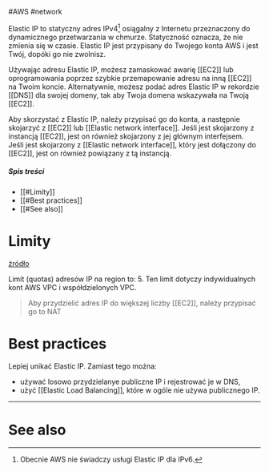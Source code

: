 #AWS #network

Elastic IP to statyczny adres IPv4[^1] osiągalny z Internetu przeznaczony do dynamicznego przetwarzania w chmurze. Statyczność oznacza, że nie zmienia się w czasie. Elastic IP jest przypisany do Twojego konta AWS i jest Twój, dopóki go nie zwolnisz.

Używając adresu Elastic IP, możesz zamaskować awarię [[EC2]] lub oprogramowania poprzez szybkie przemapowanie adresu na inną [[EC2]] na Twoim koncie. Alternatywnie, możesz podać adres Elastic IP w rekordzie [[DNS]] dla swojej domeny, tak aby Twoja domena wskazywała na Twoją [[EC2]].

Aby skorzystać z Elastic IP, należy przypisać go do konta, a następnie skojarzyć z [[EC2]] lub [[Elastic network interface]]. Jeśli jest skojarzony z instancją [[EC2]], jest on również skojarzony z jej głównym interfejsem. Jeśli jest skojarzony z [[Elastic network interface]], który jest dołączony do [[EC2]], jest on również powiązany z tą instancją.

##### Spis treści

- [[#Limity]]
- [[#Best practices]]
- [[#See also]]

# Limity

[źródło](https://docs.aws.amazon.com/vpc/latest/userguide/amazon-vpc-limits.html)

Limit (quotas) adresów IP na region to: 5.
Ten limit dotyczy indywidualnych kont AWS VPC i współdzielonych VPC.

> Aby przydzielić adres IP do większej liczby [[EC2]], należy przypisać go to NAT

# Best practices

Lepiej unikać Elastic IP. Zamiast tego można:

- używać losowo przydzielanye publiczne IP i rejestrować je w DNS,
- użyć [[Elastic Load Balancing]], które w ogóle nie używa publicznego IP.

---

# See also

[^1]: Obecnie AWS nie świadczy usługi Elastic IP dla IPv6.
